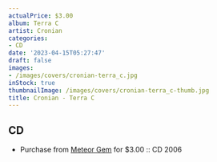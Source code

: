 ```yaml
---
actualPrice: $3.00
album: Terra C
artist: Cronian
categories:
- CD
date: '2023-04-15T05:27:47'
draft: false
images:
- /images/covers/cronian-terra_c.jpg
inStock: true
thumbnailImage: /images/covers/cronian-terra_c-thumb.jpg
title: Cronian - Terra C
---
```


## CD
* Purchase from [Meteor Gem](https://meteor-gem.com/products/used-cronian-terra-cd) for $3.00 :: CD 2006
